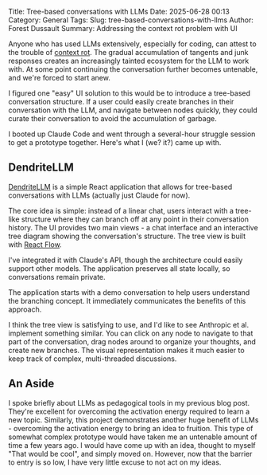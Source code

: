 Title: Tree-based conversations with LLMs
Date: 2025-06-28 00:13
Category: General
Tags: 
Slug: tree-based-conversations-with-llms
Author: Forest Dussault
Summary: Addressing the context rot problem with UI

Anyone who has used LLMs extensively, especially for coding, can attest to the trouble of [context rot](https://simonwillison.net/2025/Jun/18/context-rot/). The gradual accumulation of 
tangents and junk responses creates an increasingly tainted ecosystem for the LLM to work with. At some point continuing the 
conversation further becomes untenable, and we're forced to start anew.

I figured one "easy" UI solution to this would be to introduce a tree-based conversation structure. If a user could easily create branches 
in their conversation with the LLM, and navigate between nodes quickly, they could curate their conversation to avoid the accumulation of 
garbage. 

I booted up Claude Code and went through a several-hour struggle session to get a prototype together. Here's what I (we? it?) came up with.

## DendriteLLM

[DendriteLLM](https://github.com/forest-d/DendriteLLM) is a simple React application that allows for tree-based conversations with LLMs (actually just Claude for now).

The core idea is simple: instead of a linear chat, users interact with a tree-like structure where they can branch off at any point in their conversation history. The UI provides two main views - a chat interface and an interactive tree diagram showing the conversation's structure. The tree view is built with [React Flow](https://reactflow.dev/).

I've integrated it with Claude's API, though the architecture could easily support other models. The application preserves all state locally, so conversations remain private.

The application starts with a demo conversation to help users understand the branching concept. It immediately communicates the benefits of this approach.

I think the tree view is satisfying to use, and I'd like to see Anthropic et al. implement something similar. You can click on any node to navigate to that part of the conversation, drag nodes around to organize your thoughts, and create new branches. The visual representation makes it much easier to keep track of complex, multi-threaded discussions.

## An Aside

I spoke briefly about LLMs as pedagogical tools in my previous blog post. They're excellent for overcoming the activation energy 
required to learn a new topic. Similarly, this project demonstrates another huge benefit of LLMs - overcoming the activation energy to bring an idea to fruition. 
This type of somewhat complex prototype would have taken me an untenable amount of time a few years ago. I would have come up with an idea, thought to myself "That would be cool", and simply moved on. 
However, now that the barrier to entry is so low, I have very little excuse to not act on my ideas.